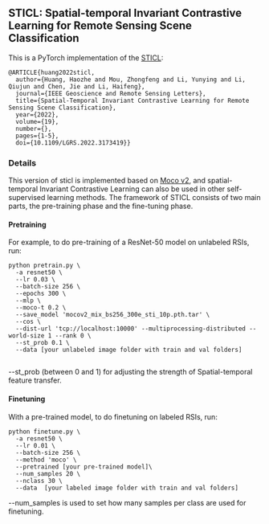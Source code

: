 ## STICL: Spatial-temporal Invariant Contrastive Learning for Remote Sensing Scene Classification

This is a PyTorch implementation of the [STICL](https://ieeexplore.ieee.org/document/9770815):
```
@ARTICLE{huang2022sticl,
  author={Huang, Haozhe and Mou, Zhongfeng and Li, Yunying and Li, Qiujun and Chen, Jie and Li, Haifeng},
  journal={IEEE Geoscience and Remote Sensing Letters}, 
  title={Spatial-Temporal Invariant Contrastive Learning for Remote Sensing Scene Classification}, 
  year={2022},
  volume={19},
  number={},
  pages={1-5},
  doi={10.1109/LGRS.2022.3173419}}
```

### Details
This version of sticl is implemented based on [Moco v2](https://github.com/facebookresearch/moco), and spatial-temporal Invariant Contrastive Learning can also be used in other self-supervised learning methods. The framework of STICL consists of two main parts, the pre-training phase and the fine-tuning phase.

#### **Pretraining**

For example, to do pre-training of a ResNet-50 model on unlabeled RSIs, run:
```
python pretrain.py \
  -a resnet50 \
  --lr 0.03 \
  --batch-size 256 \
  --epochs 300 \
  --mlp \
  --moco-t 0.2 \
  --save_model 'mocov2_mix_bs256_300e_sti_10p.pth.tar' \
  --cos \
  --dist-url 'tcp://localhost:10000' --multiprocessing-distributed --world-size 1 --rank 0 \
  --st_prob 0.1 \
  --data [your unlabeled image folder with train and val folders]
  
```
--st_prob (between 0 and 1) for adjusting the strength of Spatial-temporal feature transfer.

#### **Finetuning**

With a pre-trained model, to do finetuning on labeled RSIs, run:
```
python finetune.py \
  -a resnet50 \
  --lr 0.01 \
  --batch-size 256 \
  --method 'moco' \
  --pretrained [your pre-trained model]\
  --num_samples 20 \
  --nclass 30 \
  --data  [your labeled image folder with train and val folders]
```
--num_samples is used to set how many samples per class are used for finetuning.
